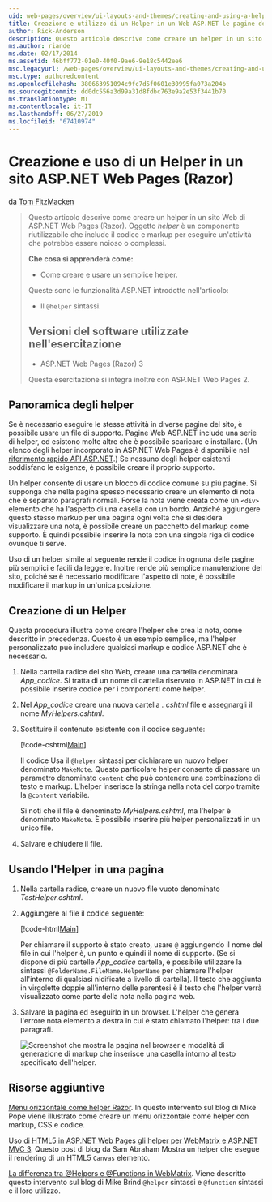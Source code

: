 ```yaml
---
uid: web-pages/overview/ui-layouts-and-themes/creating-and-using-a-helper-in-an-aspnet-web-pages-site
title: Creazione e utilizzo di un Helper in un Web ASP.NET le pagine del sito (Razor) | Microsoft Docs
author: Rick-Anderson
description: Questo articolo descrive come creare un helper in un sito Web di ASP.NET Web Pages (Razor). Un helper è un componente riutilizzabile che include il codice e markup per le prestazioni...
ms.author: riande
ms.date: 02/17/2014
ms.assetid: 46bff772-01e0-40f0-9ae6-9e18c5442ee6
msc.legacyurl: /web-pages/overview/ui-layouts-and-themes/creating-and-using-a-helper-in-an-aspnet-web-pages-site
msc.type: authoredcontent
ms.openlocfilehash: 380663951094c9fc7d5f0601e30995fa073a204b
ms.sourcegitcommit: dd0dc556a3d99a31d8fdbc763e9a2e53f3441b70
ms.translationtype: MT
ms.contentlocale: it-IT
ms.lasthandoff: 06/27/2019
ms.locfileid: "67410974"
---
```

# <a name="creating-and-using-a-helper-in-an-aspnet-web-pages-razor-site"></a>Creazione e uso di un Helper in un sito ASP.NET Web Pages (Razor)

da [Tom FitzMacken](https://github.com/tfitzmac)

> Questo articolo descrive come creare un helper in un sito Web di ASP.NET Web Pages (Razor). Oggetto *helper* è un componente riutilizzabile che include il codice e markup per eseguire un'attività che potrebbe essere noioso o complessi.
> 
> **Che cosa si apprenderà come:** 
> 
> - Come creare e usare un semplice helper.
> 
> Queste sono le funzionalità ASP.NET introdotte nell'articolo:
> 
> - Il `@helper` sintassi.
>   
> 
> ## <a name="software-versions-used-in-the-tutorial"></a>Versioni del software utilizzate nell'esercitazione
> 
> 
> - ASP.NET Web Pages (Razor) 3
>   
> 
> Questa esercitazione si integra inoltre con ASP.NET Web Pages 2.

## <a name="overview-of-helpers"></a>Panoramica degli helper

Se è necessario eseguire le stesse attività in diverse pagine del sito, è possibile usare un file di supporto. Pagine Web ASP.NET include una serie di helper, ed esistono molte altre che è possibile scaricare e installare. (Un elenco degli helper incorporato in ASP.NET Web Pages è disponibile nel [riferimento rapido API ASP.NET](https://go.microsoft.com/fwlink/?LinkId=202907).) Se nessuno degli helper esistenti soddisfano le esigenze, è possibile creare il proprio supporto.

Un helper consente di usare un blocco di codice comune su più pagine. Si supponga che nella pagina spesso necessario creare un elemento di nota che è separato paragrafi normali. Forse la nota viene creata come un `<div>` elemento che ha l'aspetto di una casella con un bordo. Anziché aggiungere questo stesso markup per una pagina ogni volta che si desidera visualizzare una nota, è possibile creare un pacchetto del markup come supporto. È quindi possibile inserire la nota con una singola riga di codice ovunque ti serve.

Uso di un helper simile al seguente rende il codice in ognuna delle pagine più semplici e facili da leggere. Inoltre rende più semplice manutenzione del sito, poiché se è necessario modificare l'aspetto di note, è possibile modificare il markup in un'unica posizione.

## <a name="creating-a-helper"></a>Creazione di un Helper

Questa procedura illustra come creare l'helper che crea la nota, come descritto in precedenza. Questo è un esempio semplice, ma l'helper personalizzato può includere qualsiasi markup e codice ASP.NET che è necessario.

1. Nella cartella radice del sito Web, creare una cartella denominata *App\_codice*. Si tratta di un nome di cartella riservato in ASP.NET in cui è possibile inserire codice per i componenti come helper.
2. Nel *App\_codice* creare una nuova cartella *. cshtml* file e assegnargli il nome *MyHelpers.cshtml*.
3. Sostituire il contenuto esistente con il codice seguente:

    [!code-cshtml[Main](creating-and-using-a-helper-in-an-aspnet-web-pages-site/samples/sample1.cshtml)]

    Il codice Usa il `@helper` sintassi per dichiarare un nuovo helper denominato `MakeNote`. Questo particolare helper consente di passare un parametro denominato `content` che può contenere una combinazione di testo e markup. L'helper inserisce la stringa nella nota del corpo tramite la `@content` variabile.

    Si noti che il file è denominato *MyHelpers.cshtml*, ma l'helper è denominato `MakeNote`. È possibile inserire più helper personalizzati in un unico file.
4. Salvare e chiudere il file.

## <a name="using-the-helper-in-a-page"></a>Usando l'Helper in una pagina

1. Nella cartella radice, creare un nuovo file vuoto denominato *TestHelper.cshtml*.
2. Aggiungere al file il codice seguente:

    [!code-html[Main](creating-and-using-a-helper-in-an-aspnet-web-pages-site/samples/sample2.html)]

    Per chiamare il supporto è stato creato, usare `@` aggiungendo il nome del file in cui l'helper è, un punto e quindi il nome di supporto. (Se si dispone di più cartelle *App\_codice* cartella, è possibile utilizzare la sintassi `@FolderName.FileName.HelperName` per chiamare l'helper all'interno di qualsiasi nidificate a livello di cartella). Il testo che aggiunta in virgolette doppie all'interno delle parentesi è il testo che l'helper verrà visualizzato come parte della nota nella pagina web.
3. Salvare la pagina ed eseguirlo in un browser. L'helper che genera l'errore nota elemento a destra in cui è stato chiamato l'helper: tra i due paragrafi.

    ![Screenshot che mostra la pagina nel browser e modalità di generazione di markup che inserisce una casella intorno al testo specificato dell'helper.](creating-and-using-a-helper-in-an-aspnet-web-pages-site/_static/image1.png)

## <a name="additional-resources"></a>Risorse aggiuntive

[Menu orizzontale come helper Razor](http://mikepope.com/blog/DisplayBlog.aspx?permalink=2341). In questo intervento sul blog di Mike Pope viene illustrato come creare un menu orizzontale come helper con markup, CSS e codice.

[Uso di HTML5 in ASP.NET Web Pages gli helper per WebMatrix e ASP.NET MVC 3](http://geekswithblogs.net/wildturtle/archive/2010/11/08/html5-in-asp.net-web-pages-helpers-for-webmatrix-and_aspnet_mvc3.aspx). Questo post di blog da Sam Abraham Mostra un helper che esegue il rendering di un HTML5 `Canvas` elemento.

[La differenza tra @Helpers e @Functions in WebMatrix](http://www.mikesdotnetting.com/Article/173/The-Difference-Between-@Helpers-and-@Functions-In-WebMatrix). Viene descritto questo intervento sul blog di Mike Brind `@helper` sintassi e `@function` sintassi e il loro utilizzo.
